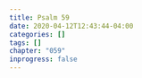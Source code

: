 ```yaml
---
title: Psalm 59
date: 2020-04-12T12:43:44-04:00
categories: []
tags: []
chapter: "059"
inprogress: false
---
```


